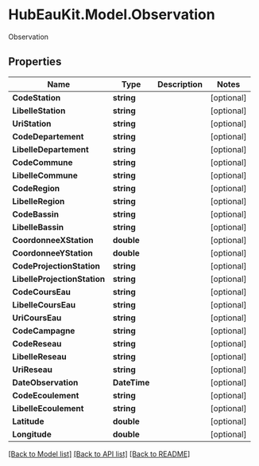 # HubEauKit.Model.Observation
Observation

## Properties

Name | Type | Description | Notes
------------ | ------------- | ------------- | -------------
**CodeStation** | **string** |  | [optional] 
**LibelleStation** | **string** |  | [optional] 
**UriStation** | **string** |  | [optional] 
**CodeDepartement** | **string** |  | [optional] 
**LibelleDepartement** | **string** |  | [optional] 
**CodeCommune** | **string** |  | [optional] 
**LibelleCommune** | **string** |  | [optional] 
**CodeRegion** | **string** |  | [optional] 
**LibelleRegion** | **string** |  | [optional] 
**CodeBassin** | **string** |  | [optional] 
**LibelleBassin** | **string** |  | [optional] 
**CoordonneeXStation** | **double** |  | [optional] 
**CoordonneeYStation** | **double** |  | [optional] 
**CodeProjectionStation** | **string** |  | [optional] 
**LibelleProjectionStation** | **string** |  | [optional] 
**CodeCoursEau** | **string** |  | [optional] 
**LibelleCoursEau** | **string** |  | [optional] 
**UriCoursEau** | **string** |  | [optional] 
**CodeCampagne** | **string** |  | [optional] 
**CodeReseau** | **string** |  | [optional] 
**LibelleReseau** | **string** |  | [optional] 
**UriReseau** | **string** |  | [optional] 
**DateObservation** | **DateTime** |  | [optional] 
**CodeEcoulement** | **string** |  | [optional] 
**LibelleEcoulement** | **string** |  | [optional] 
**Latitude** | **double** |  | [optional] 
**Longitude** | **double** |  | [optional] 

[[Back to Model list]](../README.md#documentation-for-models) [[Back to API list]](../README.md#documentation-for-api-endpoints) [[Back to README]](../README.md)

